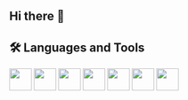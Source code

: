 ## Hi there 👋

## 🛠️ Languages and Tools

<!-- Frontend -->
<img src="https://cdn.jsdelivr.net/gh/devicons/devicon/icons/javascript/javascript-original.svg" width="40" height="40"/> 
<img src="https://cdn.jsdelivr.net/gh/devicons/devicon/icons/typescript/typescript-original.svg" width="40" height="40"/>
<img src="https://cdn.jsdelivr.net/gh/devicons/devicon/icons/html5/html5-original.svg" width="40" height="40"/>
<img src="https://cdn.jsdelivr.net/gh/devicons/devicon/icons/css3/css3-original.svg" width="40" height="40"/>
<img src="https://cdn.jsdelivr.net/gh/devicons/devicon/icons/ionic/ionic-original.svg" width="40" height="40"/>

<!-- Backend -->
<img src="https://cdn.jsdelivr.net/gh/devicons/devicon/icons/nodejs/nodejs-original.svg" width="40" height="40"/>

<!-- Bases de datos -->

<img src="https://cdn.jsdelivr.net/gh/devicons/devicon/icons/oracle/oracle-original.svg" width="40" height="40"/>
